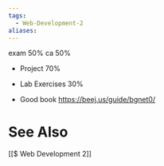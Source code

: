 ```yaml
---
tags:
  - Web-Development-2
aliases:
---
```

exam 50%
ca 50%
- Project 70%
- Lab Exercises 30%

- Good book https://beej.us/guide/bgnet0/ 
# See Also
[[$ Web Development 2]]
